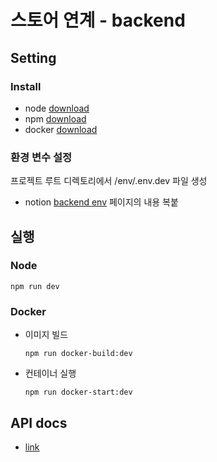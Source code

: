 # 스토어 연계 - backend

## Setting

### Install

- node [download](https://nodejs.org/ko/download/)
- npm [download](https://nodejs.org/ko/download/)
- docker [download](https://www.docker.com/products/docker-desktop)

### 환경 변수 설정

프로젝트 루트 디렉토리에서
/env/.env.dev 파일 생성

- notion [backend env](https://www.notion.so/acrossb/backend-env-7b8277f290644a5eb6216394c82a4c7d) 페이지의 내용 복붙

## 실행

### Node

```
npm run dev
```

### Docker

- 이미지 빌드

  ```
  npm run docker-build:dev
  ```

- 컨테이너 실행

  ```
  npm run docker-start:dev
  ```

## API docs

- [link](https://www.notion.so/acrossb/API-8a46d769932e47518f7d87058c9ec392)
